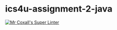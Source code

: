 # ics4u-assignment-2-java

[![Mr Coxall's Super Linter](https://github.com/michael-clermont1/ics4u-assignment-2-java/actions/workflows/main.yml/badge.svg)](https://github.com/michael-clermont1/ics4u-assignment-2-java/actions/workflows/main.yml)
